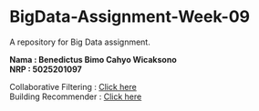 # BigData-Assignment-Week-09
A repository for Big Data assignment. 

<b>Nama : Benedictus Bimo Cahyo Wicaksono<br>
NRP : 5025201097<br></b>

Collaborative Filtering : <a href="https://colab.research.google.com/drive/1lr9yiTCv5ybbR8daSmjujSexCvUd0Ay_?usp=sharing" target="_blank">Click here</a><br />
Building Recommender : <a href="https://colab.research.google.com/drive/1bDoGHwbZfP1aHSUdkwHyB_rYh4ZZOh0T?usp=sharing" target="_blank">Click here</a>
